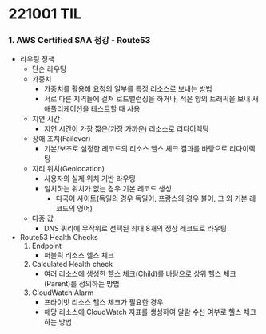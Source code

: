 # 221001 TIL
### 1. AWS Certified SAA 청강 - Route53
* 라우팅 정책
    * 단순 라우팅
    * 가중치
        * 가중치를 활용해 요청의 일부를 특정 리소스로 보내는 방법
        * 서로 다른 지역들에 걸쳐 로드밸런싱을 하거나, 적은 양의 트래픽을 보내 새 애플리케이션을 테스트할 때 사용
    * 지연 시간
        * 지연 시간이 가장 짧은(가장 가까운) 리소스로 리다이렉팅
    * 장애 조치(Failover)
        * 기본/보조로 설정한 레코드의 리소스 헬스 체크 결과를 바탕으로 리다이렉팅
    * 지리 위치(Geolocation)
        * 사용자의 실제 위치 기반 라우팅
        * 일치하는 위치가 없는 경우 기본 레코드 생성
            * 다국어 사이트(독일의 경우 독일어, 프랑스의 경우 불어, 그 외 기본 레코드의 영어)
    * 다중 값
        * DNS 쿼리에 무작위로 선택된 최대 8개의 정상 레코드로 라우팅
* Route53 Health Checks
    1. Endpoint
        * 퍼블릭 리소스 헬스 체크
    2. Calculated Health check
        * 여러 리소스에 생성한 헬스 체크(Child)를 바탕으로 상위 헬스 체크(Parent)를 정의하는 방법 
    3. CloudWatch Alarm
        * 프라이빗 리소스 헬스 체크가 필요한 경우
        * 해당 리소스에 CloudWatch 지표를 생성하여 알람 수신 여부로 헬스 체크하는 방법
